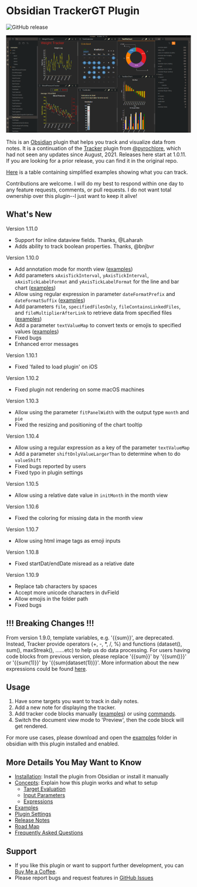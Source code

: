 # Obsidian TrackerGT Plugin

![GitHub release](https://img.shields.io/github/v/release/greater-than/Obisidian-TrackerGT)

<img src="./docs/images/screenshot_v1.9.png" width="800">

This is an [Obsidian](https://obsidian.md/) plugin that helps you track and visualize data from notes. It is a continuation of the [Tracker](https://github.com/pyrochlore/obsidian-tracker) plugin from [@pyrochlore](https://github.com/pyrochlore), which had not seen any updates since August, 2021. Releases here start at 1.0.11. If you are looking for a prior release, you can find it in the original repo.

[Here](./docs/Examples.md) is a table containing simplified examples showing what you can track.

Contributions are welcome. I will do my best to respond within one day to any feature requests, comments, or pull requests. I do not want total ownership over this plugin--I just want to keep it alive!

## What's New

Version 1.11.0

- Support for inline dataview fields. Thanks, @Laharah
- Adds ability to track boolean properties. Thanks, @bnjbvr

Version 1.10.0

- Add annotation mode for month view ([examples](./examples/TestCalendar.md))
- Add parameters `xAxisTickInterval`, `yAxisTickInterval`, `xAxisTickLabelFormat` and `yAxisTickLabelFormat` for the line and bar chart ([examples](./examples/TestAxisIntervalAndFormat.md))
- Allow using regular expression in parameter `dateFormatPrefix` and `dateFormatSuffix` ([examples](./examples/TestDateFormats.md))
- Add parameters `file`, `specifiedFilesOnly`, `fileContainsLinkedFiles`, and `fileMultiplierAfterLink` to retrieve data from specified files ([examples](./examples/TestSpecifiedFiles.md))
- Add a parameter `textValueMap` to convert texts or emojis to specified values ([examples](./examples/TestTextValueMap.md))
- Fixed bugs
- Enhanced error messages

Version 1.10.1

- Fixed 'failed to load plugin' on iOS

Version 1.10.2

- Fixed plugin not rendering on some macOS machines

Version 1.10.3

- Allow using the parameter `fitPanelWidth` with the output type `month` and `pie`
- Fixed the resizing and positioning of the chart tooltip

Version 1.10.4

- Allow using a regular expression as a key of the parameter `textValueMap`
- Add a parameter `shiftOnlyValueLargerThan` to determine when to do `valueShift`
- Fixed bugs reported by users
- Fixed typo in plugin settings

Version 1.10.5

- Allow using a relative date value in `initMonth` in the month view

Version 1.10.6

- Fixed the coloring for missing data in the month view

Version 1.10.7

- Allow using html image tags as emoji inputs

Version 1.10.8

- Fixed startDat/endDate misread as a relative date

Version 1.10.9

- Replace tab characters by spaces
- Accept more unicode characters in dvField
- Allow emojis in the folder path
- Fixed bugs

## !!! Breaking Changes !!!

From version 1.9.0, template variables, e.g. '{{sum}}', are deprecated. Instead, Tracker provide operators (+, -, \*, /, %) and functions (dataset(), sum(), maxStreak(), ......etc) to help us do data processing. For users having code blocks from previous version, please replace '{{sum}}' by '{{sum()}}' or '{{sum(1)}}' by '{{sum(dataset(1))}}'. More information about the new expressions could be found [here](./docs/Expressions.md).

## Usage

1. Have some targets you want to track in daily notes.
2. Add a new note for displaying the tracker.
3. Add tracker code blocks manually ([examples](https://github.com/greater-than/TrackerGT-obsidian/tree/main/examples)) or using [commands](./docs/Commands.md).
4. Switch the document view mode to 'Preview', then the code block will get rendered.

For more use cases, please download and open the [examples](https://github.com/greater-than/TrackerGT-obsidian/tree/main/examples) folder in obsidian with this plugin installed and enabled.

## More Details You May Want to Know

- [Installation](./docs/Installation.md): Install the plugin from Obsidian or install it manually
- [Concepts](./docs/Concepts.md): Explain how this plugin works and what to setup
  - [Target Evaluation](./docs/TargetEvaluation.md)
  - [Input Parameters](./docs/InputParameters.md)
  - [Expressions](./docs/Expressions.md)
- [Examples](./docs/Examples.md)
- [Plugin Settings](./docs/Settings.md)
- [Release Notes](./docs/ReleaseNotes.md)
- [Road Map](./docs/RoadMap.md)
- [Frequently Asked Questions](./docs/Questions.md)

## Support

- If you like this plugin or want to support further development, you can [Buy Me a Coffee](https://www.buymeacoffee.com/greater-than).
- Please report bugs and request features in [GitHub Issues](https://github.com/greater-than/TrackerGT-obsidian/issues)
